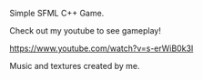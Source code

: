 Simple SFML C++ Game.

Check out my youtube to see gameplay!

https://www.youtube.com/watch?v=s-erWiB0k3I

Music and textures created by me.

